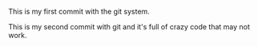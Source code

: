 This is my first commit with the git system.

This is my second commit with git and it's full of crazy code that may not work.
